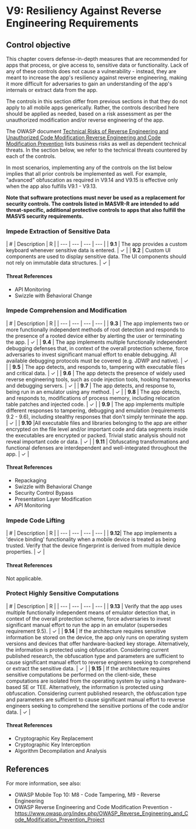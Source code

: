 # V9: Resiliency Against Reverse Engineering Requirements

## Control objective

This chapter covers defense-in-depth measures that are recommended for apps that process, or give access to, sensitive data or functionality. Lack of any of these controls does not cause a vulnerability - instead, they are meant to increase the app's resiliency against reverse engineering, making it more difficult for adversaries to gain an understanding of the app's internals or extract data from the app.

The controls in this section differ from previous sections in that they do not apply to all mobile apps generically. Rather, the controls described here should be applied as needed, based on a risk assessment as per the unauthorized modification and/or reverse engineering of the app.

The OWASP document [Technical Risks of Reverse Engineering and Unauthorized Code Modification Reverse Engineering and Code Modification Prevention](https://www.owasp.org/index.php/Technical_Risks_of_Reverse_Engineering_and_Unauthorized_Code_Modification) lists business risks as well as dependent technical threats. In the section below, we refer to the technical threats countered by each of the controls.

In most scenarios, implementing any of the controls on the list below implies that all prior controls be implemented as well. For example, "advanced" obfuscation as required in V9.14 and V9.15 is effective only when the app also fulfills V9.1 - V9.13.

**Note that software protections must never be used as a replacement for security controls. The controls listed in MASVR-R are intended to add threat-specific, additional protective controls to apps that also fulfill the MASVS security requirements.**

### Impede Extraction of Sensitive Data

| # | Description | R |
| --- | --- | --- | --- |
| **9.1** | The app provides a custom keyboard whenever sensitive data is entered. | ✓ |
| **9.2** | Custom UI components are used to display sensitive data. The UI components should not rely on immutable data structures. | ✓ |

#### Threat References

- API Monitoring
- Swizzle with Behavioral Change

### Impede Comprehension and Modification

| # | Description | R |
| --- | --- | --- | --- |
| **9.3** | The app implements two or more functionally independent methods of root detection and responds to the presence of a rooted device either by alerting the user or terminating the app. | ✓ |
| **9.4** | The app implements multiple functionally independent debugging defenses that, in context of the overall protection scheme, force adversaries to invest significant manual effort to enable debugging. All available debugging protocols must be covered (e.g. JDWP and native). | ✓ |
| **9.5** | The app detects, and responds to, tampering with executable files and critical data. | ✓ |
| **9.6** | The app detects the presence of widely used reverse engineering tools, such as code injection tools, hooking frameworks and debugging servers. | ✓ |
| **9.7** | The app detects, and response to, being run in an emulator using any method.   | ✓ |
| **9.8** | The app detects, and responds to, modifications of process memory, including relocation table patches and injected code.  | ✓ |
| **9.9** | The app implements multiple different responses to tampering, debugging and emulation (requirements 9.2 - 9.6), including stealthy responses that don't simply terminate the app. | ✓ |
| **9.10** |All executable files and libraries belonging to the app are either encrypted on the file level and/or important code and data segments inside the executables are encrypted or packed. Trivial static analysis should not reveal important code or data. | ✓ |
| **9.11** | Obfuscating transformations and functional defenses are interdependent and well-integrated throughout the app. | ✓ |

#### Threat References

- Repackaging
- Swizzle with Behavioral Change
- Security Control Bypass
- Presentation Layer Modification
- API Monitoring

### Impede Code Lifting

| # | Description | R |
| --- | --- | --- | --- |
| **9.12**| The app implements a 'device binding' functionality when a mobile device is treated as being trusted. Verify that the device fingerprint is derived from multiple device properties.  | ✓ |

#### Threat References

Not applicable.

### Protect Highly Sensitive Computations

| # | Description | R |
| --- | --- | --- | --- |
| **9.13** | Verify that the app uses multiple functionally independent means of emulator detection that, in context of the overall protection scheme, force adversaries to invest significant manual effort to run the app in an emulator (supersedes requirement 9.5). | ✓ |
| **9.14** | If the architecture requires sensitive information be stored on the device, the app only runs on operating system versions and devices that offer hardware-backed key storage. Alternatively, the information is protected using obfuscation. Considering current published research, the obfuscation type and parameters are sufficient to cause significant manual effort to reverse engineers seeking to comprehend or extract the sensitive data. | ✓ |
| **9.15** | If the architecture requires sensitive computations be performed on the client-side, these computations are isolated from the operating system by using a hardware-based SE or TEE. Alternatively, the information is protected using obfuscation. Considering current published research, the obfuscation type and parameters are sufficient to cause significant manual effort to reverse engineers seeking to comprehend the sensitive portions of the code and/or data.  | ✓ |

#### Threat References

- Cryptographic Key Replacement
- Cryptographic Key Interception
- Algorithm Decompilation and Analysis

## References

For more information, see also:

- OWASP Mobile Top 10: M8 - Code Tampering, M9 - Reverse Engineering
- OWASP Reverse Engineering and Code Modification Prevention - https://www.owasp.org/index.php/OWASP_Reverse_Engineering_and_Code_Modification_Prevention_Project
